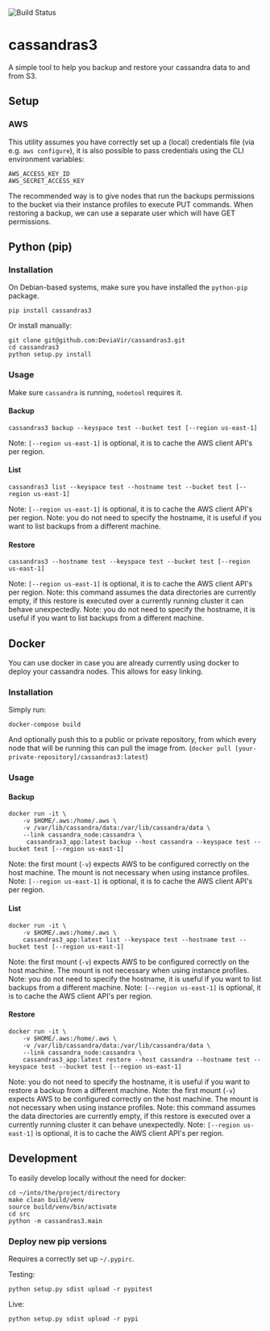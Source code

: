 ![Build Status](https://travis-ci.org/DeviaVir/cassandras3.svg)

# cassandras3
A simple tool to help you backup and restore your cassandra data to and from S3.

## Setup

### AWS

This utility assumes you have correctly set up a (local) credentials file (via e.g. `aws configure`), it is also possible to pass credentials using the CLI environment variables:

```
AWS_ACCESS_KEY_ID
AWS_SECRET_ACCESS_KEY
```

The recommended way is to give nodes that run the backups permissions to the bucket via their instance profiles to execute PUT commands. When restoring a backup, we can use a separate user which will have GET permissions.

## Python (pip)

### Installation

On Debian-based systems, make sure you have installed the `python-pip` package.

```
pip install cassandras3
```

Or install manually:
```
git clone git@github.com:DeviaVir/cassandras3.git
cd cassandras3
python setup.py install
```

### Usage

Make sure `cassandra` is running, `nodetool` requires it.

#### Backup

```
cassandras3 backup --keyspace test --bucket test [--region us-east-1]
```

Note: `[--region us-east-1]` is optional, it is to cache the AWS client API's per region.

#### List

```
cassandras3 list --keyspace test --hostname test --bucket test [--region us-east-1]
```

Note: `[--region us-east-1]` is optional, it is to cache the AWS client API's per region.
Note: you do not need to specify the hostname, it is useful if you want to list backups from a different machine.

#### Restore

```
cassandras3 --hostname test --keyspace test --bucket test [--region us-east-1]
```

Note: `[--region us-east-1]` is optional, it is to cache the AWS client API's per region.
Note: this command assumes the data directories are currently empty, if this restore is executed over a currently running cluster it can behave unexpectedly.
Note: you do not need to specify the hostname, it is useful if you want to list backups from a different machine.


## Docker

You can use docker in case you are already currently using docker to deploy your cassandra nodes. This allows for easy linking.

### Installation

Simply run:

```
docker-compose build
```

And optionally push this to a public or private repository, from which every node that will be running this can pull the image from. (`docker pull [your-private-repository]/cassandras3:latest`)


### Usage

#### Backup

```
docker run -it \
	-v $HOME/.aws:/home/.aws \
	-v /var/lib/cassandra/data:/var/lib/cassandra/data \
	--link cassandra_node:cassandra \
	 cassandras3_app:latest backup --host cassandra --keyspace test --bucket test [--region us-east-1]
```

Note: the first mount (`-v`) expects AWS to be configured correctly on the host machine. The mount is not necessary when using instance profiles.
Note: `[--region us-east-1]` is optional, it is to cache the AWS client API's per region.

#### List

```
docker run -it \
	-v $HOME/.aws:/home/.aws \
	cassandras3_app:latest list --keyspace test --hostname test --bucket test [--region us-east-1]
```

Note: the first mount (`-v`) expects AWS to be configured correctly on the host machine. The mount is not necessary when using instance profiles.
Note: you do not need to specify the hostname, it is useful if you want to list backups from a different machine.
Note: `[--region us-east-1]` is optional, it is to cache the AWS client API's per region.

#### Restore

```
docker run -it \
	-v $HOME/.aws:/home/.aws \
	-v /var/lib/cassandra/data:/var/lib/cassandra/data \
	--link cassandra_node:cassandra \
	cassandras3_app:latest restore --host cassandra --hostname test --keyspace test --bucket test [--region us-east-1]
```

Note: you do not need to specify the hostname, it is useful if you want to restore a backup from a different machine.
Note: the first mount (`-v`) expects AWS to be configured correctly on the host machine. The mount is not necessary when using instance profiles.
Note: this command assumes the data directories are currently empty, if this restore is executed over a currently running cluster it can behave unexpectedly.
Note: `[--region us-east-1]` is optional, it is to cache the AWS client API's per region.

## Development

To easily develop locally without the need for docker:

```
cd ~/into/the/project/directory
make clean build/venv
source build/venv/bin/activate
cd src
python -m cassandras3.main
```

### Deploy new pip versions

Requires a correctly set up `~/.pypirc`.

Testing:
```
python setup.py sdist upload -r pypitest
```

Live:
```
python setup.py sdist upload -r pypi
```

